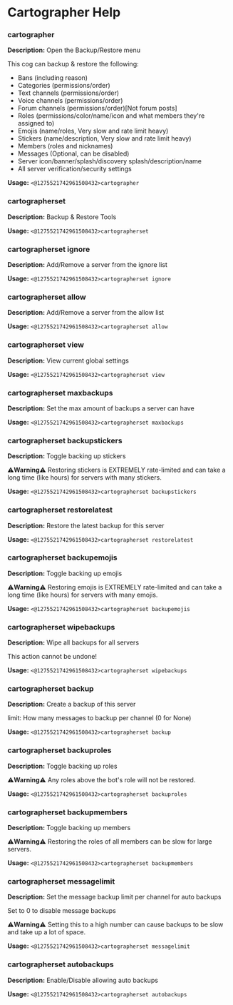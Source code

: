 # Cartographer Help

### cartographer

**Description:** Open the Backup/Restore menu

This cog can backup & restore the following:
- Bans (including reason)
- Categories (permissions/order)
- Text channels (permissions/order)
- Voice channels (permissions/order)
- Forum channels  (permissions/order)[Not forum posts]
- Roles (permissions/color/name/icon and what members they're assigned to)
- Emojis (name/roles, Very slow and rate limit heavy)
- Stickers (name/description, Very slow and rate limit heavy)
- Members (roles and nicknames)
- Messages (Optional, can be disabled)
- Server icon/banner/splash/discovery splash/description/name
- All server verification/security settings

**Usage:** `<@1275521742961508432>cartographer`

### cartographerset

**Description:** Backup & Restore Tools

**Usage:** `<@1275521742961508432>cartographerset`

### cartographerset ignore

**Description:** Add/Remove a server from the ignore list

**Usage:** `<@1275521742961508432>cartographerset ignore`

### cartographerset allow

**Description:** Add/Remove a server from the allow list

**Usage:** `<@1275521742961508432>cartographerset allow`

### cartographerset view

**Description:** View current global settings

**Usage:** `<@1275521742961508432>cartographerset view`

### cartographerset maxbackups

**Description:** Set the max amount of backups a server can have

**Usage:** `<@1275521742961508432>cartographerset maxbackups`

### cartographerset backupstickers

**Description:** Toggle backing up stickers

⚠️**Warning**⚠️
Restoring stickers is EXTREMELY rate-limited and can take a long time (like hours) for servers with many stickers.

**Usage:** `<@1275521742961508432>cartographerset backupstickers`

### cartographerset restorelatest

**Description:** Restore the latest backup for this server

**Usage:** `<@1275521742961508432>cartographerset restorelatest`

### cartographerset backupemojis

**Description:** Toggle backing up emojis

⚠️**Warning**⚠️
Restoring emojis is EXTREMELY rate-limited and can take a long time (like hours) for servers with many emojis.

**Usage:** `<@1275521742961508432>cartographerset backupemojis`

### cartographerset wipebackups

**Description:** Wipe all backups for all servers

This action cannot be undone!

**Usage:** `<@1275521742961508432>cartographerset wipebackups`

### cartographerset backup

**Description:** Create a backup of this server

limit: How many messages to backup per channel (0 for None)

**Usage:** `<@1275521742961508432>cartographerset backup`

### cartographerset backuproles

**Description:** Toggle backing up roles

⚠️**Warning**⚠️
Any roles above the bot's role will not be restored.

**Usage:** `<@1275521742961508432>cartographerset backuproles`

### cartographerset backupmembers

**Description:** Toggle backing up members

⚠️**Warning**⚠️
Restoring the roles of all members can be slow for large servers.

**Usage:** `<@1275521742961508432>cartographerset backupmembers`

### cartographerset messagelimit

**Description:** Set the message backup limit per channel for auto backups

Set to 0 to disable message backups

⚠️**Warning**⚠️
Setting this to a high number can cause backups to be slow and take up a lot of space.

**Usage:** `<@1275521742961508432>cartographerset messagelimit`

### cartographerset autobackups

**Description:** Enable/Disable allowing auto backups

**Usage:** `<@1275521742961508432>cartographerset autobackups`

